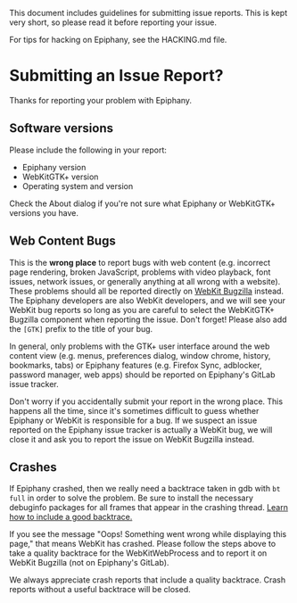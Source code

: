 This document includes guidelines for submitting issue reports. This is kept
very short, so please read it before reporting your issue.

For tips for hacking on Epiphany, see the HACKING.md file.

# Submitting an Issue Report?

Thanks for reporting your problem with Epiphany.

## Software versions

Please include the following in your report:

 * Epiphany version
 * WebKitGTK+ version
 * Operating system and version

Check the About dialog if you're not sure what Epiphany or WebKitGTK+ versions
you have.

## Web Content Bugs

This is the **wrong place** to report bugs with web content (e.g. incorrect page
rendering, broken JavaScript, problems with video playback, font issues, network
issues, or generally anything at all wrong with a website). These problems
should all be reported directly on [WebKit Bugzilla](https://bugs.webkit.org)
instead. The Epiphany developers are also WebKit developers, and we will see
your WebKit bug reports so long as you are careful to select the WebKitGTK+
Bugzilla component when reporting the issue. Don't forget! Please also add the
`[GTK]` prefix to the title of your bug.

In general, only problems with the GTK+ user interface around the web content
view (e.g. menus, preferences dialog, window chrome, history, bookmarks, tabs)
or Epiphany features (e.g. Firefox Sync, adblocker, password manager, web apps)
should be reported on Epiphany's GitLab issue tracker.

Don't worry if you accidentally submit your report in the wrong place. This
happens all the time, since it's sometimes difficult to guess whether Epiphany
or WebKit is responsible for a bug. If we suspect an issue reported on the
Epiphany issue tracker is actually a WebKit bug, we will close it and ask you to
report the issue on WebKit Bugzilla instead.

## Crashes

If Epiphany crashed, then we really need a backtrace taken in gdb with `bt full`
in order to solve the problem. Be sure to install the necessary debuginfo
packages for all frames that appear in the crashing thread.
[Learn how to include a good backtrace.](https://wiki.gnome.org/Community/GettingInTouch/Bugzilla/GettingTraces)

If you see the message "Oops! Something went wrong while displaying this page,"
that means WebKit has crashed. Please follow the steps above to take a quality
backtrace for the WebKitWebProcess and to report it on WebKit Bugzilla (not on
Epiphany's GitLab).

We always appreciate crash reports that include a quality backtrace. Crash
reports without a useful backtrace will be closed.
